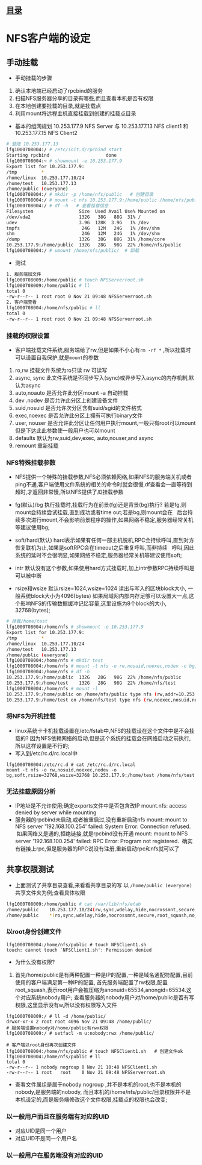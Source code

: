 ## [目录](https://github.com/Letitmiss/FS-learning/blob/master/README.md)

# NFS客户端的设定

## 手动挂载
* 手动挂载的步骤
1. 确认本地端已经启动了rpcbind的服务
2. 扫描NFS服务器分享的目录有哪些,而且查看本机是否有权限
3. 在本地创建要挂载的目录,就是挂载点
4. 利用mount将远程主机直接挂载到创建的挂载点目录

* 基本的组网规划 10.253.177.9 NFS Server 与 10.253.177.13 NFS client1 和10.253.177.15 NFS Client2  
```bash
# 登陆 10.253.177.13 
lfg1000708004:/ # /etc/init.d/rpcbind start
Starting rpcbind                     done
lfg1000708004:~ # showmount -e 10.253.177.9
Export list for 10.253.177.9:
/tmp         *
/home/linux  10.253.177.10/24
/home/test   10.253.177.13
/home/public (everyone)
lfg1000708004:/ # mkdir -p /home/nfs/public   # 创建目录
lfg1000708004:/ # mount -t nfs 10.253.177.9:/home/public /home/nfs/public/   # 挂载
lfg1000708004:/ # df -h   # 查看挂载信息
Filesystem                 Size  Used Avail Use% Mounted on
/dev/vda2                  132G   38G   88G  31% /
udev                       3.9G  128K  3.9G   1% /dev
tmpfs                       24G   12M   24G   1% /dev/shm
shm                         24G   12M   24G   1% /dev/shm
/dump                      132G   38G   88G  31% /home/core
10.253.177.9:/home/public  132G   28G   98G  22% /home/nfs/public
lfg1000708004:/ # umount /home/nfs/public/  # 卸载
```
* 测试 
```bash
1. 服务端加文件
lfg1000708009:/home/public # touch NFSServerroot.sh
lfg1000708009:/home/public # ll
total 0
-rw-r--r-- 1 root root 0 Nov 21 09:48 NFSServerroot.sh
2. 客户端查看
lfg1000708004:/home/nfs/public # ll
total 0
-rw-r--r-- 1 root root 0 Nov 21 09:48 NFSServerroot.sh
```
### 挂载的权限设置
* 客户端挂载文件系统,服务端给了rw,但是如果不小心有`rm -rf *` ,所以挂载时可以设置自我保护,就是`mount`的参数
1. ro,rw 挂载文件系统为ro只读 rw 可读写
2. async, sync 此文件系统是否同步写入(sync)或异步写入async的内存机制,默认为async
3. auto,noauto 是否允许此分区mount -a 自动挂载
4. dev .nodev 是否允许此分区上创建设备文件
5. suid,nosuid 是否允许次分区含有suid/sgid的文件格式
6. exec,noexec 是否允许此分区上拥有可执行binary文件
7. user, nouser 是否允许此分区让任何用户执行mount,一般只有root可以mount 但是下达此此参数使一般用户也可以mount
8. defaults 默认为rw,suid,dev,exec, auto,nouser,and async
9. remount 重新挂载

### NFS特殊挂载参数
* NFS提供一个特殊的挂载参数,NFS必须依赖网络,如果NFS的服务端关机或者ping不通,客户端使用文件系统的相关的命令时就会很慢,df查看会一直等待到超时,才返回非常慢,所以NFS提供了瓜挂载参数

* fg(默认)/bg 执行挂载时,挂载行为在前景(fg)还是背景(bg)执行? 若是fg,则mount会持续尝试挂载,直到成功或者time out;若是bg,则mount会在    后台持续多次进行mount,不会影响前景程序的操作,如果网络不稳定,服务器经常关机等建议使用bg;
* soft/hard(默认)  hard表示如果有任何一部主机脱机,RPC会持续呼叫,直到对方恢复联机为止,如果是softRPC会在timeout之后重复呼叫,而非持续   呼叫,因此系统的延时不会很明显,如果网络不稳定,服务器经常关机等建议使用soft;
* intr 默认没有这个参数,如果使用hard方式挂载时,加上intr参数RPC持续呼叫是可以被中断
* rsize和wsize 默认rsize=1024,wsize=1024 读出与写入的区块block大小, 一般系统block大小为4096(bytes) 如果局域网内部内存足够可以设置大一点,这个影响NFS的传输数据缓冲记忆容量,这里设施为8个block的大小, 32768(bytes);
```bash
# 挂载/home/test
lfg1000708004:/home/nfs # showmount -e 10.253.177.9
Export list for 10.253.177.9:
/tmp         *
/home/linux  10.253.177.10/24
/home/test   10.253.177.13
/home/public (everyone)
lfg1000708004:/home/nfs # mkdir test
lfg1000708004:/home/nfs # mount -t nfs -o rw,nosuid,noexec,nodev -o bg,soft,rsize=32768,wsize=32768 10.253.177.9:/home/test /home/nfs/test
lfg1000708004:/home/nfs # df -h
10.253.177.9:/home/public  132G   28G   98G  22% /home/nfs/public
10.253.177.9:/home/test    132G   28G   98G  22% /home/nfs/test
lfg1000708004:/home/nfs # mount -l
10.253.177.9:/home/public on /home/nfs/public type nfs (rw,addr=10.253.177.9)
10.253.177.9:/home/test on /home/nfs/test type nfs (rw,noexec,nosuid,nodev,bg,soft,rsize=32768,wsize=32768,addr=10.253.177.9)
```

### 将NFS为开机挂载

* linux系统卡卡机挂载设置在/etc/fstab中,NFS的挂载设在这个文件中是不会挂载的? 因为NFS依赖网络的启动,但是这个系统的挂载会在网络启动之前执行,所以这样设置是不行的;
* 写入到/etc/rc.d/rc.local中
```
lfg1000708004:/etc/rc.d # cat /etc/rc.d/rc.local 
mount -t nfs -o rw,nosuid,noexec,nodev -o bg,soft,rsize=32768,wsize=32768 10.253.177.9:/home/test /home/nfs/test
```

### 无法挂载原因分析

* IP地址是不允许使用;确定exports文件中是否包含改IP
    mount.nfs: access denied by server while mounting
* 服务器的rpcbind未启动,或者被重启过,没有重新启动nfs
  mount: mount to NFS server '192.168.100.254' failed: System Error: Connection refused.    
  如果网络又是通的,拒绝链接,就是rpcbind没有开通
  mount: mount to NFS server '192.168.100.254' failed: RPC Error: Program not registered.
  确实有链接上rpc,但是服务器的RPC说没有注册,重新启动rpc和nfs就可以了
## 共享权限测试
* 上面测试了共享目录查看,来看看共享目录的写 以 `/home/public (everyone)`共享文件夹为例;查看具体权限
```bash
lfg1000708009:/home/public # cat /var/lib/nfs/etab 
/home/public	10.253.177.10/24(rw,sync,wdelay,hide,nocrossmnt,secure,root_squash,no_all_squash,no_subtree_check,secure_locks,acl,anonuid=65534,anongid=65534)
/home/public	*(ro,sync,wdelay,hide,nocrossmnt,secure,root_squash,no_all_squash,no_subtree_check,secure_locks,acl,anonuid=65534,anongid=65534)
```
### 以root身份创建文件
```
lfg1000708004:/home/nfs/public # touch NFSClient1.sh
touch: cannot touch `NFSClient1.sh': Permission denied
```
* 为什么没有权限? 
1. 首先/home/public是有两种配置一种是IP的配置,一种是域名通配符配置,目前使用的客户端满足第一种IP的配置, 首先服务端配置了rw权限,配置root_squash,表示root用户会被压缩为anonuid=65534,anongid=65534.这个对应系统nobody用户; 查看服务器的nobody用户对/home/public是否有写权限,这里显示没有w,所以没有权限写入文件
```
lfg1000708009:/ # ll -d /home/public/
drwxr-xr-x 2 root root 4096 Nov 21 09:48 /home/public/
# 服务端设置nobody对/home/public有rwx权限
lfg1000708009:/ # setfacl -m u:nobody:rwx /home/public/
```
```
# 客户端以root身份再次创建文件
lfg1000708004:/home/nfs/public # touch NFSClient1.sh   # 创建文件ok
lfg1000708004:/home/nfs/public # ll
total 0
-rw-r--r-- 1 nobody nogroup 0 Nov 21 10:48 NFSClient1.sh  
-rw-r--r-- 1 root   root    0 Nov 21 09:48 NFSServerroot.sh
```
* 查看文件属组是属于nobody nogroup ,并不是本机的root,也不是本机的nobody,是服务端的nobody, 而且本机的/home/nfs/public/目录权限并不是本机设定的,而是服务端修改这个文件权限,挂载点的权限也会改变;

### 以一般用户而且在服务端有对应的UID
* 对应UID是同一个用户
* 对应UID不是同一个用户名
### 以一般用户在服务端没有对应的UID





